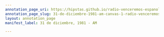 ```yaml
---
annotation_page_uri: https://hipstas.github.io/radio-venceremos-espanol/annotations/31-de-diciembre-1981-am-canvas-1-radio-venceremos.json
annotation_page_slug: 31-de-diciembre-1981-am-canvas-1-radio-venceremos
layout: annotation_page
manifest_label: 31 de diciembre, 1981 - AM

---
```

